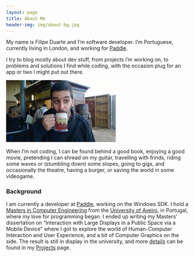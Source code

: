 ```yaml
---
layout: page 
title: About Me
header-img: img/about-bg.jpg
---
```


My name is Filipe Duarte and I’m software developer. I’m Portuguese, currently living in London, and working for [Paddle](http://www.paddle.com/).

I try to blog mostly about dev stuff, from projects I’m working on, to problems and solutions I find while coding, with the occasion plug for an app or two I might put out there.

<img src="/assets/WP_20131019_094.jpg" width="300" class="aligncenter">

When I’m not coding, I can be found behind a good book, enjoying a good movie, pretending I can shread on my guitar, travelling with frinds, riding some waves or (stumbling down) some slopes, going to gigs, and occasionally the theatre, having a burger, or saving the world in some videogame.

### Background
I am currently a developer at [Paddle](http://www.paddle.com/), working on the Windows SDK. I hold a [Masters in Computer Engineering](http://www.ua.pt/ensino/PageCourse.aspx?id=23&amp;p=4&amp;a=9) from the [University of Aveiro](http://www.ua.pt), in Portugal, where my love for programming began. I ended up writing my Masters’ dissertation on “Interaction with Large Displays in a Public Space via a Mobile Device” where I got to explore the world of Human-Computer Interaction and User Experience, and a bit of Computer Graphics on the side. The result is still in display in the university, and more [details](/app/2012/12/09/deti-interact/
) can be found in my [Projects](/apps) page.